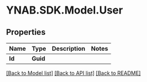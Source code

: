 # YNAB.SDK.Model.User
## Properties

Name | Type | Description | Notes
------------ | ------------- | ------------- | -------------
**Id** | **Guid** |  | 

[[Back to Model list]](../README.md#documentation-for-models) [[Back to API list]](../README.md#documentation-for-api-endpoints) [[Back to README]](../README.md)

